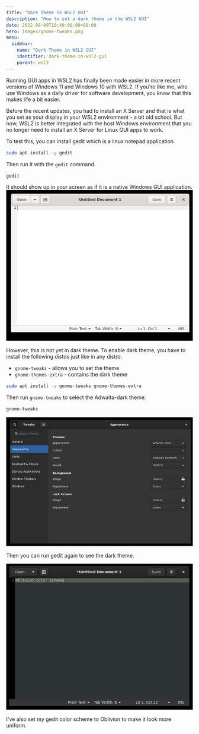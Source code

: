 ```yaml
---
title: "Dark Theme in WSL2 GUI"
description: "How to set a dark theme in the WSL2 GUI"
date: 2022-08-09T10:49:00:00+08:00
hero: images/gnome-tweaks.png
menu:
  sidebar:
    name: "Dark Theme in WSL2 GUI"
    identifier: dark-theme-in-wsl2-gui
    parent: wsl2
---
```


Running GUI apps in WSL2 has finally been made easier in more recent versions of
Windows 11 and Windows 10 with WSL2. If you're like me, who use Windows as a
daily driver for software development, you know that this makes life a bit
easier.

Before the recent updates, you had to install an X Server and that is what you
set as your display in your WSL2 environment - a bit old school. But now, WSL2
is better integrated with the host Windows environment that you no longer need
to install an X Server for Linux GUI apps to work.

To test this, you can install gedit which is a linux notepad application.

```bash
sudo apt install -y gedit
```

Then run it with the `gedit` command.

```bash
gedit
```

It should show up in your screen as if it is a native Windows GUI application.
![gedit-light](./images/gedit-light.png)

However, this is not yet in dark theme. To enable dark theme, you have to
install the following distos just like in any distro.

- `gnome-tweaks` - allows you to set the theme
- `gnome-themes-extra` - contains the dark theme

```bash
sudo apt install -y gnome-tweaks gnome-themes-extra
```

Then run `gnome-tweaks` to select the Adwaita-dark theme.

```bash
gnome-tweaks
```

![gnome-tweaks](./images/gnome-tweaks.png)

Then you can run gedit again to see the dark theme.

![gedit-dark](./images/gedit-dark.png)

I've also set my gedit color scheme to Oblivion to make it look more uniform.
